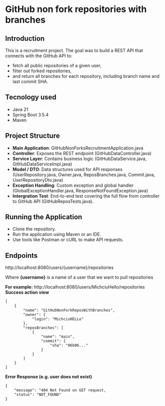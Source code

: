 # GitHub non fork repositories with branches

## Introduction
This is a recruitment project. The goal was to build a REST API that connects with the GitHub API to:
- fetch all public repositories of a given user,
- filter out forked repositories,
- and return all branches for each repository, including branch name and last commit SHA.

## Tecnology used
- Java 21
- Spring Boot 3.5.4
- Maven

## Project Structure
- **Main Application**: GitHubNonForksRecruitmentApplication.java
- **Controller**: Exposes the REST endpoint (GitHubDataController.java)
- **Service Layer**: Contains business logic (GitHubDataService.java, GitHubDataServiceImpl.java)
- **Model / DTO**: Data structures used for API responses (UserRepository.java, Owner.java, ReposBranches.java, Commit.java, UserRepositoryDto.java)
- **Exception Handling**: Custom exception and global handler (GlobalExceptionHandler.java, ResponseNotFoundException.java)
- **Intergration Test**: End-to-end test covering the full flow from controller to GitHub API (GitHubReposTests.java).

## Running the Application
- Clone the repository.
- Run the application using Maven or an IDE.
- Use tools like Postman or cURL to make API requests.

## Endpoints
http://localhost:8080/users/{username}/repositories

Where **{username}** is a name of a user that we want to pull repositories

**For example:** http://localhost:8080/users/MichciuHello/repositories
**Success action view**
```
[
    {
        "name": "GitHubNonForkReposWithBranches",
        "owner": {
            "login": "MichciuHELLo"
        },
        "reposBranches": [
            {
                "name": "main",
                "commit": {
                    "sha": "06b06..."
                }
            }
        ]
    }
]
```

**Error Response (e.g. user does not exist)**
```
{
    "message": "404 Not Found on GET request,
    "status": "NOT_FOUND"
}
```
